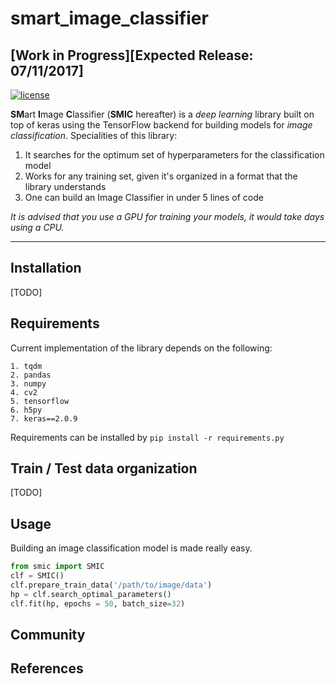 # smart_image_classifier 
## [Work in Progress][Expected Release: 07/11/2017]
[![license](https://img.shields.io/github/license/mashape/apistatus.svg?maxAge=2592000)](https://github.com/anuragmishracse/smart_image_classifier/blob/master/LICENSE)

**SM**art **I**mage **C**lassifier (**SMIC** hereafter) is a _deep learning_ library built on top of keras using the TensorFlow backend for building models for _image classification_. 
Specialities of this library:
1. It searches for the optimum set of hyperparameters for the classification model
2. Works for any training set, given it's organized in a format that the library understands
3. One can build an Image Classifier in under 5 lines of code

_It is advised that you use a GPU for training your models, it would take days using a CPU._

---------------------

## Installation
[TODO]

## Requirements
Current implementation of the library depends on the following:
```
1. tqdm
2. pandas 
3. numpy
4. cv2
5. tensorflow
6. h5py
7. keras==2.0.9
```
Requirements can be installed by `pip install -r requirements.py`

## Train / Test data organization
[TODO]

## Usage
Building an image classification model is made really easy. 

```python
from smic import SMIC
clf = SMIC()
clf.prepare_train_data('/path/to/image/data')
hp = clf.search_optimal_parameters()
clf.fit(hp, epochs = 50, batch_size=32)
```


## Community

## References
